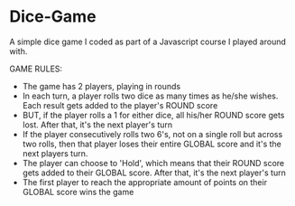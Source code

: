 # Dice-Game
A simple dice game I coded as part of a Javascript course I played around with.

GAME RULES:
- The game has 2 players, playing in rounds
- In each turn, a player rolls two dice as many times as he/she wishes. Each result gets added to the player's ROUND score
- BUT, if the player rolls a 1 for either dice, all his/her ROUND score gets lost. After that, it's the next player's turn
- If the player consecutively rolls two 6's, not on a single roll but across two rolls, then that player loses their entire
  GLOBAL score and it's the next players turn.
- The player can choose to 'Hold', which means that their ROUND score gets added to their GLOBAL score. 
  After that, it's the next player's turn
- The first player to reach the appropriate amount of points on their GLOBAL score wins the game
